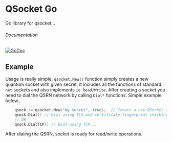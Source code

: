 # QSocket Go
Go library for qsocket...

###### Documentation 
[![GoDoc](https://godoc.org/github.com/qsocket/qsocket-go?status.svg)](http://godoc.org/github.com/qsocket/qsocket-go)

## Example
Usage is really simple, `qsocket.New()` function simply creates a new quantum socket with given secret, it includes all the functions of standard `net` sockets and also implements `io Read/Write`. After creating a socket you need to dial the QSRN network by calling `Dial*` functions. Simple example below...
```go
    qsock := qsocket.New("my-secret", true);  // Create a new QSocket with TLS fingerprint checking...
    qsock.Dial() // Dial using TLS and certificate fingerprint checking...
    // OR
    qsock.DialTCP() // Dial using TCP... 

``` 

After dialing the QSRN, socket is ready for read/write operations.
